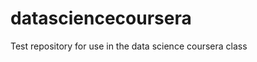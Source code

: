 datasciencecoursera
===================

Test repository for use in the data science coursera class
